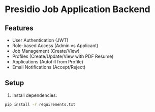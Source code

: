 # Presidio Job Application Backend

## Features
- User Authentication (JWT)
- Role-based Access (Admin vs Applicant)
- Job Management (Create/View)
- Profiles (Create/Update/View with PDF Resume)
- Applications (Autofill from Profile)
- Email Notifications (Accept/Reject)

## Setup
1. Install dependencies:
```bash
pip install -r requirements.txt
